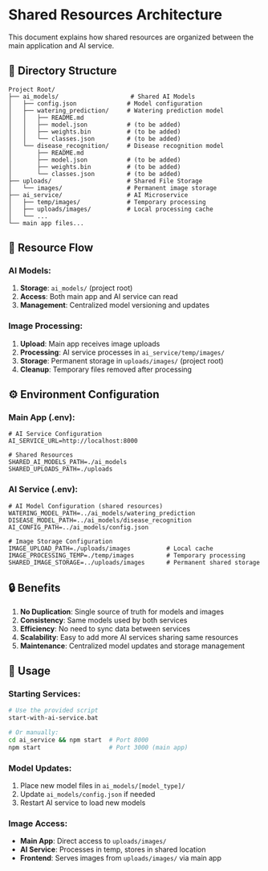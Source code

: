 # Shared Resources Architecture

This document explains how shared resources are organized between the main application and AI service.

## 📁 Directory Structure

```
Project Root/
├── ai_models/                    # Shared AI Models
│   ├── config.json              # Model configuration
│   ├── watering_prediction/     # Watering prediction model
│   │   ├── README.md
│   │   ├── model.json           # (to be added)
│   │   ├── weights.bin          # (to be added)
│   │   └── classes.json         # (to be added)
│   └── disease_recognition/     # Disease recognition model
│       ├── README.md
│       ├── model.json           # (to be added)
│       ├── weights.bin          # (to be added)
│       └── classes.json         # (to be added)
├── uploads/                     # Shared File Storage
│   └── images/                  # Permanent image storage
├── ai_service/                  # AI Microservice
│   ├── temp/images/             # Temporary processing
│   ├── uploads/images/          # Local processing cache
│   └── ...
└── main app files...
```

## 🔄 Resource Flow

### **AI Models:**
1. **Storage**: `ai_models/` (project root)
2. **Access**: Both main app and AI service can read
3. **Management**: Centralized model versioning and updates

### **Image Processing:**
1. **Upload**: Main app receives image uploads
2. **Processing**: AI service processes in `ai_service/temp/images/`
3. **Storage**: Permanent storage in `uploads/images/` (project root)
4. **Cleanup**: Temporary files removed after processing

## ⚙️ Environment Configuration

### **Main App (.env):**
```env
# AI Service Configuration
AI_SERVICE_URL=http://localhost:8000

# Shared Resources
SHARED_AI_MODELS_PATH=./ai_models
SHARED_UPLOADS_PATH=./uploads
```

### **AI Service (.env):**
```env
# AI Model Configuration (shared resources)
WATERING_MODEL_PATH=../ai_models/watering_prediction
DISEASE_MODEL_PATH=../ai_models/disease_recognition
AI_CONFIG_PATH=../ai_models/config.json

# Image Storage Configuration
IMAGE_UPLOAD_PATH=./uploads/images          # Local cache
IMAGE_PROCESSING_TEMP=./temp/images         # Temporary processing
SHARED_IMAGE_STORAGE=../uploads/images      # Permanent shared storage
```

## 🔒 Benefits

1. **No Duplication**: Single source of truth for models and images
2. **Consistency**: Same models used by both services
3. **Efficiency**: No need to sync data between services
4. **Scalability**: Easy to add more AI services sharing same resources
5. **Maintenance**: Centralized model updates and storage management

## 🚀 Usage

### **Starting Services:**
```bash
# Use the provided script
start-with-ai-service.bat

# Or manually:
cd ai_service && npm start  # Port 8000
npm start                   # Port 3000 (main app)
```

### **Model Updates:**
1. Place new model files in `ai_models/[model_type]/`
2. Update `ai_models/config.json` if needed
3. Restart AI service to load new models

### **Image Access:**
- **Main App**: Direct access to `uploads/images/`
- **AI Service**: Processes in temp, stores in shared location
- **Frontend**: Serves images from `uploads/images/` via main app